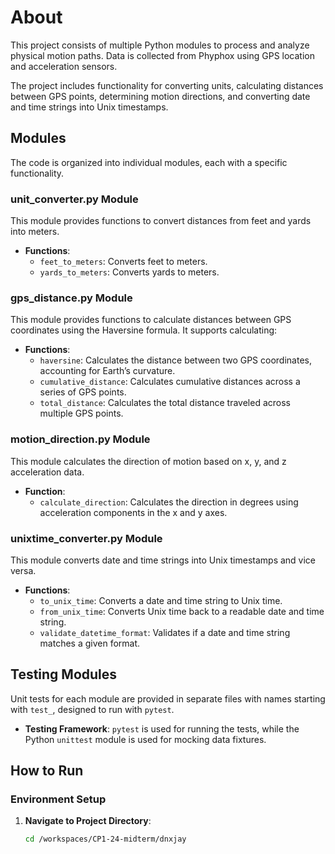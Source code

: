 # About
This project consists of multiple Python modules to process and analyze physical motion paths. Data is collected from Phyphox using GPS location and acceleration sensors.

The project includes functionality for converting units, calculating distances between GPS points, determining motion directions, and converting date and time strings into Unix timestamps.

## Modules
The code is organized into individual modules, each with a specific functionality.

### unit_converter.py Module
This module provides functions to convert distances from feet and yards into meters.

- **Functions**:
  - `feet_to_meters`: Converts feet to meters.
  - `yards_to_meters`: Converts yards to meters.

### gps_distance.py Module
This module provides functions to calculate distances between GPS coordinates using the Haversine formula. It supports calculating:
- **Functions**:
  - `haversine`: Calculates the distance between two GPS coordinates, accounting for Earth’s curvature.
  - `cumulative_distance`: Calculates cumulative distances across a series of GPS points.
  - `total_distance`: Calculates the total distance traveled across multiple GPS points.

### motion_direction.py Module
This module calculates the direction of motion based on x, y, and z acceleration data.

- **Function**:
  - `calculate_direction`: Calculates the direction in degrees using acceleration components in the x and y axes.

### unixtime_converter.py Module
This module converts date and time strings into Unix timestamps and vice versa.

- **Functions**:
  - `to_unix_time`: Converts a date and time string to Unix time.
  - `from_unix_time`: Converts Unix time back to a readable date and time string.
  - `validate_datetime_format`: Validates if a date and time string matches a given format.

## Testing Modules
Unit tests for each module are provided in separate files with names starting with `test_`, designed to run with `pytest`.

- **Testing Framework**: `pytest` is used for running the tests, while the Python `unittest` module is used for mocking data fixtures.

## How to Run

### Environment Setup
1. **Navigate to Project Directory**:
   ```bash
   cd /workspaces/CP1-24-midterm/dnxjay
